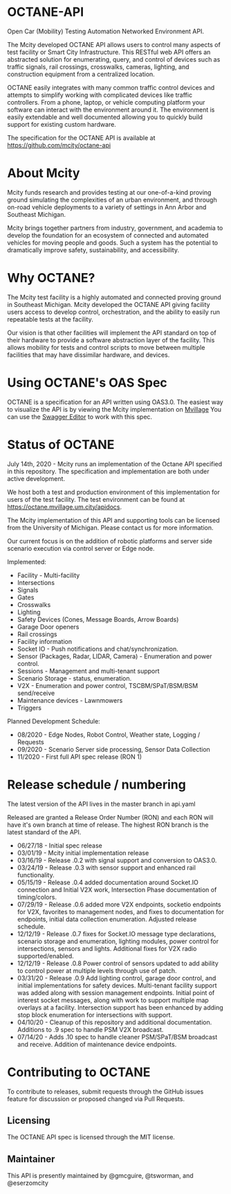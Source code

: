 # OCTANE-API
Open Car (Mobility) Testing Automation Networked Environment API.

The Mcity developed OCTANE API allows users to control many aspects of test facility or Smart City Infrastructure. This RESTful web API offers an abstracted solution for enumerating, query, and control of devices such as traffic signals, rail crossings, crosswalks, cameras, lighting, and construction equipment from a centralized location.

OCTANE easily integrates with many common traffic control devices and attempts to simplify working with complicated devices like traffic controllers. From a phone, laptop, or vehicle computing platform your software can interact with the environment around it. The environment is easily extendable and well documented allowing you to quickly build support for existing custom hardware.

The specification for the OCTANE API is available at https://github.com/mcity/octane-api

# About Mcity
Mcity funds research and provides testing at our one-of-a-kind proving ground simulating the complexities of an urban environment, and through on-road vehicle deployments to a variety of settings in Ann Arbor and Southeast Michigan.

Mcity brings together partners from industry, government, and academia to develop the foundation for an ecosystem of connected and automated vehicles for moving people and goods. Such a system has the potential to dramatically improve safety, sustainability, and accessibility.

# Why OCTANE?
The Mcity test facility is a highly automated and connected proving ground in Southeast Michigan. Mcity developed the OCTANE API giving facility users access to develop control, orchestration, and the ability to easily run repeatable tests at the facility.

Our vision is that other facilities will implement the API standard on top of their hardware to provide a software abstraction layer of the facility. This allows mobility for tests and control scripts to move between multiple facilities that may have dissimilar hardware, and devices.

# Using OCTANE's OAS Spec
OCTANE is a specification for an API written using OAS3.0.
The easiest way to visualize the API is by viewing the Mcity implementation on [Mvillage](https://otane.mvillage.um.city/apidocs/)
You can use the [Swagger Editor](https://editor.swagger.io/?url=https://raw.githubusercontent.com/mcity/octane-api/master/api.yaml) to work with this spec.

# Status of OCTANE
July 14th, 2020 - Mcity runs an implementation of the Octane API specified in this repository. The specification and implementation are both under active development.

We host both a test and production environment of this implementation for users of the test facility.
The test environment can be found at https://octane.mvillage.um.city/apidocs.

The Mcity implementation of this API and supporting tools can be licensed from the University of Michigan. Please contact us for more information.

Our current focus is on the addition of robotic platforms and server side scenario execution via control server or Edge node.

Implemented:
* Facility - Multi-facility
* Intersections
* Signals
* Gates
* Crosswalks
* Lighting
* Safety Devices (Cones, Message Boards, Arrow Boards)
* Garage Door openers
* Rail crossings
* Facility information
* Socket IO - Push notifications and chat/synchronization.
* Sensor (Packages, Radar, LIDAR, Camera) - Enumeration and power control.
* Sessions - Management and multi-tenant support
* Scenario Storage -  status, enumeration.
* V2X - Enumeration and power control, TSCBM/SPaT/BSM/BSM send/receive
* Maintenance devices - Lawnmowers
* Triggers

Planned Development Schedule:
* 08/2020 - Edge Nodes, Robot Control, Weather state, Logging / Requests
* 09/2020 - Scenario Server side processing, Sensor Data Collection
* 11/2020 - First full API spec release (RON 1)

# Release schedule / numbering
The latest version of the API lives in the master branch in api.yaml


Released are granted a Release Order Number (RON) and each RON will have it's own branch at time of release. 
The highest RON branch is the latest standard of the API.

* 06/27/18 - Initial spec release
* 03/01/19 - Mcity initial implementation release
* 03/16/19 - Release .0.2 with signal support and conversion to OAS3.0.
* 03/24/19 - Release .0.3 with sensor support and enhanced rail functionality.
* 05/15/19 - Release .0.4 added documentation around Socket.IO connection and Initial V2X work, Intersection Phase documentation of timing/colors.
* 07/29/19 - Release .0.6 added more V2X endpoints, socketio endpoints for V2X, favorites to management nodes, and fixes to documentation for endpoints, initial data collection enumeration. Adjusted release schedule.
* 12/12/19 - Release .0.7 fixes for Socket.IO message type declarations, scenario storage and enumeration, lighting modules, power control for intersections, sensors and lights. Additional fixes for V2X radio supported/enabled.
* 12/12/19 - Release .0.8 Power control of sensors updated to add ability to control power at multiple levels through use of patch.
* 03/31/20 - Release .0.9 Add lighting control, garage door control, and initial implementations for safety devices. Multi-tenant facility support was added along with session management endpoints. Initial point of interest socket messages, along with work to support multiple map overlays at a facility. Intersection support has been enhanced by adding stop block enumeration for intersections with support.
* 04/10/20 - Cleanup of this repository and additional documentation. Additions to .9 spec to handle PSM V2X broadcast.
* 07/14/20 - Adds .10 spec to handle cleaner PSM/SPaT/BSM broadcast and receive. Addition of maintenance device endpoints.

# Contributing to OCTANE
To contribute to releases, submit requests through the GitHub issues feature for discussion or proposed changed via Pull Requests.

## Licensing
The OCTANE API spec is licensed through the MIT license.

## Maintainer
This API is presently maintained by @gmcguire, @tsworman, and @eserzomcity
